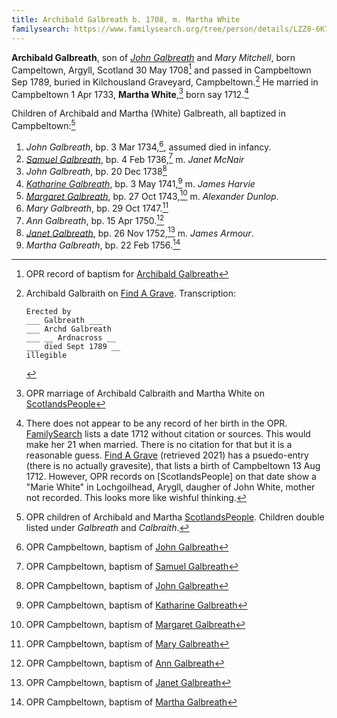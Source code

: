 ```yaml
---
title: Archibald Galbreath b. 1708, m. Martha White
familysearch: https://www.familysearch.org/tree/person/details/LZZ8-6K7
---
```

**Archibald Galbreath**, son of [*John Galbreath*](galbreath-john-1680.md) and *Mary Mitchell*, born Campeltown, Argyll, Scotland 30 May 1708[^birth] and passed in Campbeltown Sep 1789, buried in Kilchousland Graveyard, Campbeltown.[^death] He married in Campbeltown 1 Apr 1733, **Martha White**,[^marriage] born say 1712.[^martha]

Children of Archibald and Martha (White) Galbreath, all baptized in Campbeltown:[^children]

1. *John Galbreath*, bp. 3 Mar 1734,[^john1-birth], assumed died in infancy.
2. [*Samuel Galbreath*](galbreath-samuel-1736.md), bp. 4 Feb 1736,[^samuel-birth] m. *Janet McNair*
3. *John Galbreath*, bp. 20 Dec 1738[^john2-birth]
4. [*Katharine Galbreath*](galbreath-katharine-1741.md), bp. 3 May 1741,[^katharine-birth] m. *James Harvie*
5. [*Margaret Galbreath*](galbreath-margaret-1743.md), bp. 27 Oct 1743,[^margaret-birth] m. *Alexander Dunlop*.
6. *Mary Galbreath*, bp. 29 Oct 1747.[^mary-birth]
7. *Ann Galbreath*, bp. 15 Apr 1750.[^ann-birth]
8. [*Janet Galbreath*](galbreath-janet-1752.md), bp. 26 Nov 1752,[^janet-birth] m. *James Armour*.
9. *Martha Galbreath*, bp. 22 Feb 1756.[^martha-birth]


[^birth]: OPR record of baptism for [Archibald Galbreath](/sources/opr-campbeltown-births.md#1708-05-30-archibald-galbreath)

[^children]: OPR children of Archibald and Martha [ScotlandsPeople](https://www.scotlandspeople.gov.uk/record-results?search_type=people&event=%28B%20OR%20C%20OR%20S%29&record_type%5B0%5D=opr_births&church_type=Old%20Parish%20Registers&dl_cat=church&dl_rec=church-births-baptisms&surname=calbreath&surname_so=fuzzy&forename_so=starts&from_year=1734&to_year=1756&parent_names_so=fuzzy&parent_name_two=white&parent_name_two_so=fuzzy&county=ARGYLL&record=Church%20of%20Scotland%20%28old%20parish%20registers%29%20Roman%20Catholic%20Church%20Other%20churches&rd_real_name%5B0%5D=CAMPBELTOWN%20%28LANDWARD%29%20OR%20CAMPBELTOWN%20%28BURGH%29%20OR%20CAMPBELTOWN&rd_display_name%5B0%5D=CAMPBELTOWN%20%28LANDWARD%29%7CCAMPBELTOWN%20%28BURGH%29%7CCAMPBELTOWN_CAMPBELTOWN&rd_label%5B0%5D=CAMPBELTOWN&rd_name%5B0%5D=CAMPBELTOWN%20%2ALANDWARD%2A%20OR%20CAMPBELTOWN%20%2ABURGH%2A%20OR%20CAMPBELTOWN&sort=asc&order=Date&field=year).  Children double listed under _Galbreath_ and _Calbraith_.

[^marriage]: OPR marriage of Archibald Calbraith and Martha White on [ScotlandsPeople](https://www.scotlandspeople.gov.uk/record-results?search_type=people&event=M&record_type%5B0%5D=opr_marriages&church_type=Old%20Parish%20Registers&dl_cat=church&dl_rec=church-banns-marriages&surname=calbraith&surname_so=exact&forename=archibald&forename_so=exact&spouse_name=white&spouse_name_so=exact&from_year=1733&to_year=1733&county=ARGYLL&record=Church%20of%20Scotland%20%28old%20parish%20registers%29%20Roman%20Catholic%20Church%20Other%20churches)

[^martha]:  There does not appear to be any record of her birth in the OPR. [FamilySearch](https://www.familysearch.org/tree/person/sources/LZZ8-62H) lists a date 1712 without citation or sources. This would make her 21 when married. There is no citation for that but it is a reasonable guess. [Find A Grave](https://www.findagrave.com/memorial/114485214/martha-galbraith) (retrieved 2021) has a psuedo-entry (there is no actually gravesite), that lists a birth of Campbeltown 13 Aug 1712. However, OPR records on [ScotlandsPeople] on that date show a "Marie White" in Lochgoilhead, Arygll, daugher of John White, mother not recorded. This looks more like wishful thinking.

[m1]: https://www.scotlandspeople.gov.uk/record-results?search_type=people&event=%28B%20OR%20C%20OR%20S%29&record_type%5B0%5D=opr_births&church_type=Old%20Parish%20Registers&dl_cat=church&dl_rec=church-births-baptisms&surname=white&surname_so=exact&forename=m&forename_so=starts&sex=F&from_year=1712&to_year=1712&parent_names_so=exact&parent_name_two_so=exact&county=ARGYLL&record=Church%20of%20Scotland%20%28old%20parish%20registers%29%20Roman%20Catholic%20Church%20Other%20churches

[^death]: Archibald Galbraith on [Find A Grave](https://www.findagrave.com/memorial/114485207/archibald-galbraith).  Transcription:

    ```
    Erected by
    ___ Galbreath ___
    ___ Archd Galbreath
    ___ __ Ardnacross __
    ___ died Sept 1789 __
    illegible
    ``` 

[^john1-birth]: OPR Campbeltown, baptism of [John Galbreath](/sources/opr-campbeltown-births.md#1734-03-03-john-galbreath)

[^samuel-birth]: OPR Campbeltown, baptism of [Samuel Galbreath](/sources/opr-campbeltown-births.md#1736-02-04-samuel-galbreath)

[^john2-birth]: OPR Campbeltown, baptism of [John Galbreath](/sources/opr-campbeltown-births.md#1738-12-20-john-galbreath)

[^katharine-birth]: OPR Campbeltown, baptism of [Katharine Galbreath](/sources/opr-campbeltown-births.md#1741-04-03-katharine-galbreath)

[^margaret-birth]: OPR Campbeltown, baptism of [Margaret Galbreath](/sources/opr-campbeltown-births.md#1743-10-27-margaret-galbreath)

[^mary-birth]: OPR Campbeltown, baptism of [Mary Galbreath](/sources/opr-campbeltown-births.md#1747-10-29-mary-galbreath)

[^ann-birth]: OPR Campbeltown, baptism of [Ann Galbreath](/sources/opr-campbeltown-births.md#1750-04-15-ann-galbreath)

[^janet-birth]: OPR Campbeltown, baptism of [Janet Galbreath](/sources/opr-campbeltown-births.md#1752-11-26-janet-galbreath)

[^martha-birth]: OPR Campbeltown, baptism of [Martha Galbreath](/sources/opr-campbeltown-births.md#1756-02-22-martha-galbreath)
